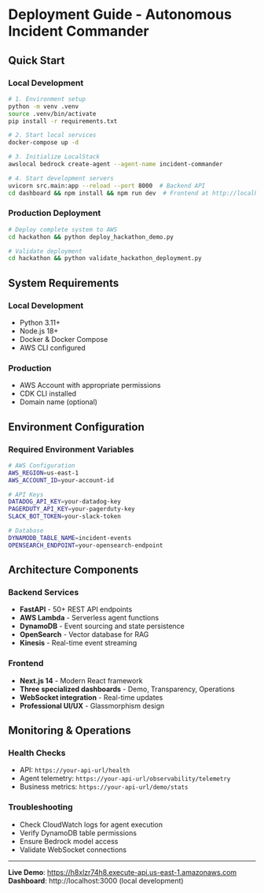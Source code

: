 # Deployment Guide - Autonomous Incident Commander

## Quick Start

### Local Development

```bash
# 1. Environment setup
python -m venv .venv
source .venv/bin/activate
pip install -r requirements.txt

# 2. Start local services
docker-compose up -d

# 3. Initialize LocalStack
awslocal bedrock create-agent --agent-name incident-commander

# 4. Start development servers
uvicorn src.main:app --reload --port 8000  # Backend API
cd dashboard && npm install && npm run dev  # Frontend at http://localhost:3000
```

### Production Deployment

```bash
# Deploy complete system to AWS
cd hackathon && python deploy_hackathon_demo.py

# Validate deployment
cd hackathon && python validate_hackathon_deployment.py
```

## System Requirements

### Local Development

- Python 3.11+
- Node.js 18+
- Docker & Docker Compose
- AWS CLI configured

### Production

- AWS Account with appropriate permissions
- CDK CLI installed
- Domain name (optional)

## Environment Configuration

### Required Environment Variables

```bash
# AWS Configuration
AWS_REGION=us-east-1
AWS_ACCOUNT_ID=your-account-id

# API Keys
DATADOG_API_KEY=your-datadog-key
PAGERDUTY_API_KEY=your-pagerduty-key
SLACK_BOT_TOKEN=your-slack-token

# Database
DYNAMODB_TABLE_NAME=incident-events
OPENSEARCH_ENDPOINT=your-opensearch-endpoint
```

## Architecture Components

### Backend Services

- **FastAPI** - 50+ REST API endpoints
- **AWS Lambda** - Serverless agent functions
- **DynamoDB** - Event sourcing and state persistence
- **OpenSearch** - Vector database for RAG
- **Kinesis** - Real-time event streaming

### Frontend

- **Next.js 14** - Modern React framework
- **Three specialized dashboards** - Demo, Transparency, Operations
- **WebSocket integration** - Real-time updates
- **Professional UI/UX** - Glassmorphism design

## Monitoring & Operations

### Health Checks

- API: `https://your-api-url/health`
- Agent telemetry: `https://your-api-url/observability/telemetry`
- Business metrics: `https://your-api-url/demo/stats`

### Troubleshooting

- Check CloudWatch logs for agent execution
- Verify DynamoDB table permissions
- Ensure Bedrock model access
- Validate WebSocket connections

---

**Live Demo**: https://h8xlzr74h8.execute-api.us-east-1.amazonaws.com  
**Dashboard**: http://localhost:3000 (local development)
